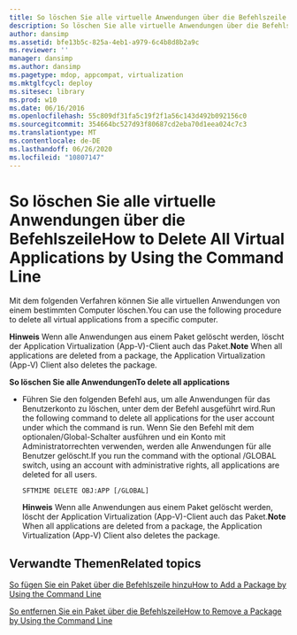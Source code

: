 ```yaml
---
title: So löschen Sie alle virtuelle Anwendungen über die Befehlszeile
description: So löschen Sie alle virtuelle Anwendungen über die Befehlszeile
author: dansimp
ms.assetid: bfe13b5c-825a-4eb1-a979-6c4b8d8b2a9c
ms.reviewer: ''
manager: dansimp
ms.author: dansimp
ms.pagetype: mdop, appcompat, virtualization
ms.mktglfcycl: deploy
ms.sitesec: library
ms.prod: w10
ms.date: 06/16/2016
ms.openlocfilehash: 55c809df31fa5c19f2f1a56c143d492b092156c0
ms.sourcegitcommit: 354664bc527d93f80687cd2eba70d1eea024c7c3
ms.translationtype: MT
ms.contentlocale: de-DE
ms.lasthandoff: 06/26/2020
ms.locfileid: "10807147"
---
```

# <span data-ttu-id="3df28-103">So löschen Sie alle virtuelle Anwendungen über die Befehlszeile</span><span class="sxs-lookup"><span data-stu-id="3df28-103">How to Delete All Virtual Applications by Using the Command Line</span></span>


<span data-ttu-id="3df28-104">Mit dem folgenden Verfahren können Sie alle virtuellen Anwendungen von einem bestimmten Computer löschen.</span><span class="sxs-lookup"><span data-stu-id="3df28-104">You can use the following procedure to delete all virtual applications from a specific computer.</span></span>

<span data-ttu-id="3df28-105">**Hinweis**  Wenn alle Anwendungen aus einem Paket gelöscht werden, löscht der Application Virtualization (App-V)-Client auch das Paket.</span><span class="sxs-lookup"><span data-stu-id="3df28-105">**Note** When all applications are deleted from a package, the Application Virtualization (App-V) Client also deletes the package.</span></span>

 

**<span data-ttu-id="3df28-106">So löschen Sie alle Anwendungen</span><span class="sxs-lookup"><span data-stu-id="3df28-106">To delete all applications</span></span>**

-   <span data-ttu-id="3df28-107">Führen Sie den folgenden Befehl aus, um alle Anwendungen für das Benutzerkonto zu löschen, unter dem der Befehl ausgeführt wird.</span><span class="sxs-lookup"><span data-stu-id="3df28-107">Run the following command to delete all applications for the user account under which the command is run.</span></span> <span data-ttu-id="3df28-108">Wenn Sie den Befehl mit dem optionalen/Global-Schalter ausführen und ein Konto mit Administratorrechten verwenden, werden alle Anwendungen für alle Benutzer gelöscht.</span><span class="sxs-lookup"><span data-stu-id="3df28-108">If you run the command with the optional /GLOBAL switch, using an account with administrative rights, all applications are deleted for all users.</span></span>

    `SFTMIME DELETE OBJ:APP [/GLOBAL]`

    <span data-ttu-id="3df28-109">**Hinweis**  Wenn alle Anwendungen aus einem Paket gelöscht werden, löscht der Application Virtualization (App-V)-Client auch das Paket.</span><span class="sxs-lookup"><span data-stu-id="3df28-109">**Note** When all applications are deleted from a package, the Application Virtualization (App-V) Client also deletes the package.</span></span>

     

## <span data-ttu-id="3df28-110">Verwandte Themen</span><span class="sxs-lookup"><span data-stu-id="3df28-110">Related topics</span></span>


[<span data-ttu-id="3df28-111">So fügen Sie ein Paket über die Befehlszeile hinzu</span><span class="sxs-lookup"><span data-stu-id="3df28-111">How to Add a Package by Using the Command Line</span></span>](how-to-add-a-package-by-using-the-command-line.md)

[<span data-ttu-id="3df28-112">So entfernen Sie ein Paket über die Befehlszeile</span><span class="sxs-lookup"><span data-stu-id="3df28-112">How to Remove a Package by Using the Command Line</span></span>](how-to-remove-a-package-by-using-the-command-line.md)

 

 





